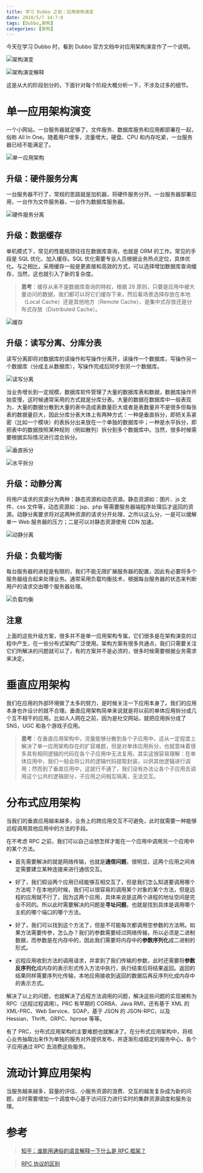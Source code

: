 ```yaml
---
title: 学习 Dubbo 之前：应用架构演变
date: 2018/5/7 14:7:0
tags: [Dubbo,架构]
categories: [架构]
---
```


今天在学习 Dubbo 时，看到 Dubbo 官方文档中对应用架构演变作了一个说明。

<!--more-->

![架构演变](https://cdn.jsdelivr.net/gh/nekolr/image-hosting@201911242020/2018/05/07/KBb.png)

![架构演变解释](https://cdn.jsdelivr.net/gh/nekolr/image-hosting@201911242020/2018/05/07/0d7.png)

这是从大的阶段划分的，下面针对每个阶段大概分析一下，不涉及过多的细节。  

# 单一应用架构演变
一个小网站，一台服务器就足够了，文件服务、数据库服务和应用都部署在一起，俗称 All In One。随着用户增多，流量增大，硬盘、CPU 和内存吃紧，一台服务器已经不能满足了。  

![单一应用架构](https://cdn.jsdelivr.net/gh/nekolr/image-hosting@201911242020/2018/05/07/28e.png)

## 升级：硬件服务分离
一台服务器不行了，常规的思路就是加机器，将硬件服务分开。一台服务器部署应用，一台作为文件服务器，一台作为数据库服务器。

![硬件服务分离](https://cdn.jsdelivr.net/gh/nekolr/image-hosting@201911242020/2018/05/07/Vzz.png)

## 升级：数据缓存
单机模式下，常见的性能瓶颈往往在数据库查询，也就是 ORM 的工作。常见的手段是 SQL 优化、加入缓存。SQL 优化需要专业人员根据业务热点定位，具体优化。与之相比，采用缓存一般是更直接和高效的方式，可以选择增加数据库查询缓存，当然，这也就引入了新的复杂度。

> **思考**：缓存从来不是数据库查询的特权，根据 28 原则，只要是应用中被大量访问的数据，我们都可以将它们缓存下来，然后看场景选择存放在本地（Local Cache）还是其他地方（Remote Cache）、是集中式存放还是分布式存放（Distributed Cache）。  

![缓存](https://cdn.jsdelivr.net/gh/nekolr/image-hosting@201911242020/2018/05/07/gnd.png)

## 升级：读写分离、分库分表
读写分离即将对数据库的读操作和写操作分离开，读操作一个数据库，写操作另一个数据库（分成主从数据库），写操作完成后同步到另一个数据库。  

![读写分离](https://cdn.jsdelivr.net/gh/nekolr/image-hosting@201911242020/2018/05/07/jqN.jpg)

当业务增长到一定规模，数据库软件管理了大量的数据库表和数据，数据库操作开始变慢，这时候通常采用的方式就是分库分表。大量的数据在数据库中一般表现为，大量的数据分散到大量的表中造成表数量巨大或者是表数量并不是很多但每张表的数据量巨大，因此分库分表大体上有两种方式：一种是垂直拆分，即把关系紧密（比如一个模块）的表拆分出来放在一个单独的数据库中；一种是水平拆分，即把表中的数据按照某种规则（例如散列）拆分到多个数据库中。当然，很多时候需要根据实际情况进行混合拆分。  

![垂直拆分](https://cdn.jsdelivr.net/gh/nekolr/image-hosting@201911242020/2018/05/07/qG7.jpg)

![水平拆分](https://cdn.jsdelivr.net/gh/nekolr/image-hosting@201911242020/2018/05/07/v4m.jpg)

## 升级：动静分离
将用户请求的资源分为两种：静态资源和动态资源。静态资源如：图片、js 文件、css 文件等，动态资源如：jsp、php 等需要服务器端程序处理后才返回的资源。动静分离要求将对这两种资源的请求分开处理，之所以这么分，一是可以缓解单一 Web 服务器的压力；二是可以对静态资源使用 CDN 加速。  

![动静分离](https://cdn.jsdelivr.net/gh/nekolr/image-hosting@202004181107/2020/04/18/ezr.png)

## 升级：负载均衡
每台服务器的进程是有限的，我们不能无限扩展服务器的配置，因此有必要将多个服务器组合起来处理业务。通常采用负载均衡技术，根据每台服务器的状态来判断用户的请求交由哪个服务器处理。  

![负载均衡](https://cdn.jsdelivr.net/gh/nekolr/image-hosting@202004181107/2020/04/18/Pra.png)

## 注意
上面的这些升级方案，很多并不是单一应用架构专属，它们很多是在架构演变的过程中产生，在一些分布式架构广泛使用。架构方案有很多共通点，我们只需要关注它们所解决的问题就可以了，有的方案并不是必须的，很多时候需要根据业务需求来决定。  

# 垂直应用架构
我们在应用的外部环境做了太多的努力，是时候关注一下应用本身了。我们的应用本身也许设计的就不合理。垂直应用架构简单来说就是将以前的单体应用拆分成几个互不相干的应用。比如人人网在之前，因为是社交网站，就把应用拆分成了 SNS，UGC 和各个游戏子应用。  

> **思考**：在垂直应用架构中，流量能够分散到各个子应用中，这从一定程度上解决了单一应用架构存在的扩容难题，但是对单体应用拆分，也就意味着很多具有相同逻辑的代码在各个子应用中无法复用。其实这很容易理解：在单体应用中，我们一般会将公共的逻辑代码提取封装，以供其他逻辑进行调用；然而到了垂直应用中，这就行不通了，我们没有办法让各个子应用去调用这个公共的逻辑部分，子应用之间相互隔离，无法交互。  

# 分布式应用架构
当我们的垂直应用越来越多，业务上的跨应用交互不可避免，此时就需要一种能够远程调用其他应用中的方法的手段。

在不考虑 RPC 之前，我们可以自己设想怎样才能在一个应用中调用另一个应用中的某个方法。

- 首先需要解决的就是网络传输，也就是**通信问题**，很明显，这两个应用之间肯定需要建立某种连接来进行通信交互。  

- 好了，我们假设两个应用已经能够互相交互了，但是我们怎么知道要调用哪个方法呢？在本地的时候，我们可以很容易的调用某个对象的某个方法，但是远程的应用就不行了，因为这两个应用，具体来说是这两个进程的地址空间是完全不同的。所以此时需要解决的问题是**寻址问题**，也就是找到具体是调用哪个主机的哪个端口的哪个方法。  

- 好了，我们可以找到这个方法了，但是不可能每次都调用空参数的方法啊。如果方法需要传参，怎么办？我们的参数需要经过网络传输，所以必须是二进制数据，而参数是在内存中的，因此我们需要将内存中的**参数序列化**成二进制的形式。  

- 远程应用收到方法的调用请求，并拿到了我们传输的参数，此时还需要将**参数反序列化**成内存的表示形式传入方法中执行，执行结束后将结果返回。返回的结果同样需要序列化传输，本地应用接收到返回的数据后再反序列化成内存中的表示方式。  

解决了以上的问题，也就解决了远程方法调用的问题，解决这些问题的实现被称为 RPC（远程过程调用）。PRC 有早期的 CORBA、Java RMI，还有基于 XML 的 XML-PRC、Web Service、SOAP，基于 JSON 的 JSON-RPC，以及 Hessian、Thrift、GRPC、hprose 等等。  

有了 PRC，分布式应用架构的主要难题也就解决了。在分布式应用架构中，将核心业务抽取出来作为单独的服务对外提供发布，并逐渐形成稳定的服务中心，各个子应用通过 RPC 去消费这些服务。  

# 流动计算应用架构
当服务越来越多，容量的评估、小服务资源的浪费、交互的越发复杂成为新的问题，此时需要增加一个调度中心基于访问压力进行实时的集群资源调度和服务治理。

# 参考
> [知乎：谁能用通俗的语言解释一下什么是 RPC 框架？](https://www.zhihu.com/question/25536695)  

> [RPC 协议的区别 ](https://segmentfault.com/q/1010000003064904?_ea=298208)